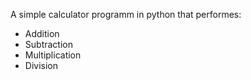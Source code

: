 A simple calculator programm in python that performes:
- Addition
- Subtraction
- Multiplication
- Division
  
